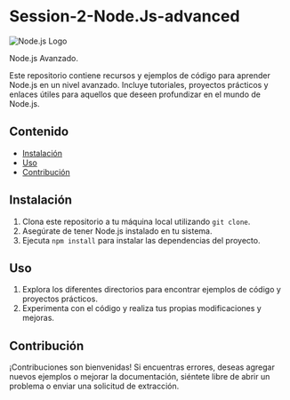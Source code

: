 # Session-2-Node.Js-advanced

![Node.js Logo](https://img.shields.io/badge/Node.js-43853D?style=for-the-badge&logo=node.js&logoColor=white)

Node.js Avanzado.

Este repositorio contiene recursos y ejemplos de código para aprender Node.js en un nivel avanzado. Incluye tutoriales, proyectos prácticos y enlaces útiles para aquellos que deseen profundizar en el mundo de Node.js.

## Contenido

- [Instalación](#instalación)
- [Uso](#uso)
- [Contribución](#contribución)

## Instalación

1. Clona este repositorio a tu máquina local utilizando `git clone`.
2. Asegúrate de tener Node.js instalado en tu sistema.
3. Ejecuta `npm install` para instalar las dependencias del proyecto.

## Uso

1. Explora los diferentes directorios para encontrar ejemplos de código y proyectos prácticos.
2. Experimenta con el código y realiza tus propias modificaciones y mejoras.

## Contribución

¡Contribuciones son bienvenidas! Si encuentras errores, deseas agregar nuevos ejemplos o mejorar la documentación, siéntete libre de abrir un problema o enviar una solicitud de extracción.
